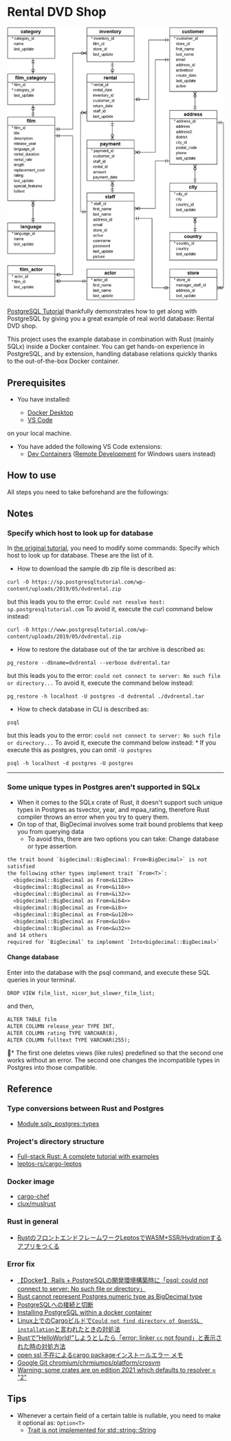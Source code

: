 # Rental DVD Shop

![Rental DVD shop database diagram](screenshots/dvd-rental-sample-database-diagram.png)

[PostgreSQL Tutorial](https://www.postgresqltutorial.com/) thankfully demonstrates how to get along with PostgreSQL by giving you a great example of real world database: Rental DVD shop.

This project uses the example database in combination with Rust (mainly SQLx) inside a Docker container. You can get hands-on experience in PostgreSQL, and by extension, handling database relations quickly thanks to the out-of-the-box Docker container.

## Prerequisites

- You have installed:

  - [Docker Desktop](https://www.docker.com/products/docker-desktop/)
  - [VS Code](https://code.visualstudio.com/)

on your local machine.

- You have added the following VS Code extensions:
  - [Dev Containers](https://code.visualstudio.com/docs/devcontainers/tutorial) ([Remote Development](https://code.visualstudio.com/docs/remote/remote-overview) for Windows users instead)

## How to use

All steps you need to take beforehand are the followings:

## Notes
### Specify which host to look up for database
In [the original tutorial](https://www.postgresqltutorial.com/postgresql-getting-started/install-postgresql-linux/), you need to modify some commands: Specify which host to look up for database. These are the list of it.
-  How to download the sample db zip file is described as:
```
curl -O https://sp.postgresqltutorial.com/wp-content/uploads/2019/05/dvdrental.zip
```
but this leads you to the error: ```Could not resolve host: sp.postgresqltutorial.com```
To avoid it, execute the curl command below instead:
```
curl -O https://www.postgresqltutorial.com/wp-content/uploads/2019/05/dvdrental.zip
```
- How to restore the database out of the tar archive is described as:
```
pg_restore --dbname=dvdrental --verbose dvdrental.tar
```
but this leads you to the error: ```could not connect to server: No such file or directory...```
To avoid it, execute the command below instead:
```
pg_restore -h localhost -U postgres -d dvdrental ./dvdrental.tar
```
- How to check database in CLI is described as:
```
psql
```
but this leads you to the error: ```could not connect to server: No such file or directory...```
To avoid it, execute the command below instead:
\* If you execute this as postgres, you can omit ```-U postgres```
```
psql -h localhost -d postgres -U postgres
```
---
### Some unique types in Postgres aren't supported in SQLx
- When it comes to the SQLx crate of Rust, it doesn't support such unique types in Postgres as tsvector, year, and mpaa_rating, therefore Rust compiler throws an error when you try to query them.
- On top of that, BigDecimal involves some trait bound problems that keep you from querying data
  - To avoid this, there are two options you can take: Change database or type assertion.
```
the trait bound `bigdecimal::BigDecimal: From<BigDecimal>` is not satisfied
the following other types implement trait `From<T>`:
  <bigdecimal::BigDecimal as From<&i128>>
  <bigdecimal::BigDecimal as From<&i16>>
  <bigdecimal::BigDecimal as From<&i32>>
  <bigdecimal::BigDecimal as From<&i64>>
  <bigdecimal::BigDecimal as From<&i8>>
  <bigdecimal::BigDecimal as From<&u128>>
  <bigdecimal::BigDecimal as From<&u16>>
  <bigdecimal::BigDecimal as From<&u32>>
and 14 others
required for `BigDecimal` to implement `Into<bigdecimal::BigDecimal>`
```

#### Change database
Enter into the database with the psql command, and execute these SQL queries in your terminal.
```
DROP VIEW film_list, nicer_but_slower_film_list;
```
and then,
```
ALTER TABLE film
ALTER COLUMN release_year TYPE INT,
ALTER COLUMN rating TYPE VARCHAR(8),
ALTER COLUMN fulltext TYPE VARCHAR(255);
```
📝\* The first one deletes views (like rules) predefined so that the second one works without an error. The second one changes the incompatible types in Postgres into those compatible.

## Reference

### Type conversions between Rust and Postgres
- [Module sqlx_postgres::types](https://docs.rs/sqlx-postgres/0.7.1/sqlx_postgres/types/index.html)

### Project's directory structure
- [Full-stack Rust: A complete tutorial with examples](https://blog.logrocket.com/full-stack-rust-a-complete-tutorial-with-examples/)
- [leptos-rs/cargo-leptos](https://github.com/leptos-rs/cargo-leptos)

### Docker image
- [cargo-chef](https://github.com/LukeMathWalker/cargo-chef)
- [clux/muslrust](https://github.com/clux/muslrust)

### Rust in general
- [RustのフロントエンドフレームワークLeptosでWASM+SSR/Hydrationするアプリをつくる](https://nulab.com/ja/blog/nulab/rust-leptos-ssr-hydration/)

### Error fix
- [【Docker】 Rails + PostgreSQLの開発環境構築時に「psql: could not connect to server: No such file or directory」](https://qiita.com/rebi/items/e9625cedf0d41d1cfa28)
- [Rust cannot represent Postgres numeric type as BigDecimal type](https://stackoverflow.com/questions/76477527/rust-cannot-represent-postgres-numeric-type-as-bigdecimal-type)
- [PostgreSQLへの接続と切断](https://www.javadrive.jp/postgresql/connect/index2.html#section1)
- [Installing PostgreSQL within a docker container](https://stackoverflow.com/questions/23724713/installing-postgresql-within-a-docker-container/52442893#52442893)
- [Linux上でのCargoビルドで`Could not find directory of OpenSSL installation`と言われたときの対処法
](https://qiita.com/yoshrc/items/8464f3b5eb346cc91d7b)
- [Rustで”HelloWorld!”しようとしたら「error: linker `cc` not found」と表示された時の対処方法
](https://qiita.com/ismt7/items/a6b17b01b56f098b2dd5)
- [open ssl 不在によるcargo packageインストールエラー メモ](https://murakamipeipei.com/2022/12/31/open-ssl-%E4%B8%8D%E5%9C%A8%E3%81%AB%E3%82%88%E3%82%8Bcargo-package%E3%82%A4%E3%83%B3%E3%82%B9%E3%83%88%E3%83%BC%E3%83%AB%E3%82%A8%E3%83%A9%E3%83%BC-%E3%83%A1%E3%83%A2/)
- [Google Git chromium/chrmiumos/platform/crosvm](https://chromium.googlesource.com/chromiumos/platform/crosvm/+/7a2592a2cb70d74cc9e71f3dd2329e6379c9e6c1/kokoro/Dockerfile)
- [Warning: some crates are on edition 2021 which defaults to resolver = "2"](https://substrate.stackexchange.com/questions/9011/warning-some-crates-are-on-edition-2021-which-defaults-to-resolver-2)

## Tips

- Whenever a certain field of a certain table is nullable, you need to make it optional as: ```Option<T>```
  - [Trait is not implemented for std::string::String](https://stackoverflow.com/questions/76699657/trait-is-not-implemented-for-stdstringstring)
